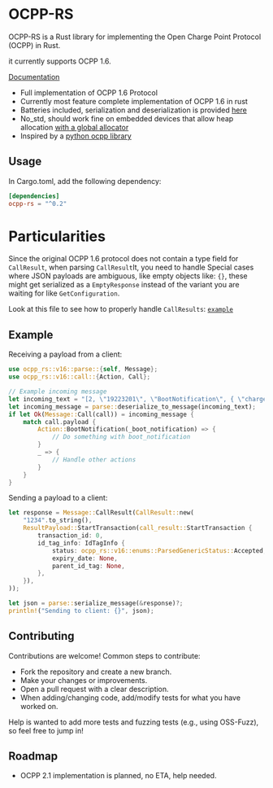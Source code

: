 # OCPP-RS

OCPP-RS is a Rust library for implementing the Open Charge Point Protocol (OCPP) in Rust.    
    
it currently supports OCPP 1.6.    

[Documentation](https://docs.rs/ocpp_rs/latest/ocpp_rs/)

- Full implementation of OCPP 1.6 Protocol
- Currently most feature complete implementation of OCPP 1.6 in rust
- Batteries included, serialization and deserialization is provided [here](https://docs.rs/ocpp_rs/latest/ocpp_rs/v16/parse/index.html)
- No_std, should work fine on embedded devices that allow heap allocation [with a global allocator](https://docs.rust-embedded.org/book/collections/#using-alloc)
- Inspired by a [python ocpp library](https://github.com/mobilityhouse/ocpp)


## Usage
In Cargo.toml, add the following dependency:
```toml
[dependencies]
ocpp-rs = "^0.2"
```

# Particularities
Since the original OCPP 1.6 protocol does not contain a type field for `CallResult`, when parsing `CallResult`lt, you need to handle
Special cases where JSON payloads are ambiguous, like empty objects like: ```{}```, these might get serialized as a `EmptyResponse` instead of the variant
you are waiting for like `GetConfiguration`.

Look at this file to see how to properly handle `CallResults`: [`example`](example/src/main.rs)

## Example
Receiving a payload from a client:
```rust
use ocpp_rs::v16::parse::{self, Message};
use ocpp_rs::v16::call::{Action, Call};

// Example incoming message
let incoming_text = "[2, \"19223201\", \"BootNotification\", { \"chargePointVendor\": \"VendorX\", \"chargePointModel\": \"SingleSocketCharger\" }]";
let incoming_message = parse::deserialize_to_message(incoming_text);
if let Ok(Message::Call(call)) = incoming_message {
    match call.payload {
        Action::BootNotification(_boot_notification) => {
            // Do something with boot_notification
        }
        _ => {
            // Handle other actions
        }
    }
}
```

Sending a payload to a client:
```rust
let response = Message::CallResult(CallResult::new(
    "1234".to_string(),
    ResultPayload::StartTransaction(call_result::StartTransaction {
        transaction_id: 0,
        id_tag_info: IdTagInfo {
            status: ocpp_rs::v16::enums::ParsedGenericStatus::Accepted,
            expiry_date: None,
            parent_id_tag: None,
        },
    }),
));

let json = parse::serialize_message(&response)?;
println!("Sending to client: {}", json);
```

## Contributing
Contributions are welcome! Common steps to contribute:
- Fork the repository and create a new branch.
- Make your changes or improvements.
- Open a pull request with a clear description.
- When adding/changing code, add/modify tests for what you have worked on. 

Help is wanted to add more tests and fuzzing tests (e.g., using OSS-Fuzz), so feel free to jump in!

## Roadmap
- OCPP 2.1 implementation is planned, no ETA, help needed.